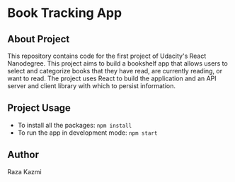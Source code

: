 # Book Tracking App

## About Project
This repository contains code for the first project of Udacity's React Nanodegree. This project aims to build a bookshelf app that allows users to select and categorize books that they have read, are currently reading, or want to read. The project uses React to build the application and an API server and client library with which to persist information.

## Project Usage
- To install all the packages: `npm install`
- To run the app in development mode: `npm start`
  
## Author
Raza Kazmi
